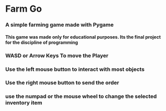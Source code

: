 # Farm Go

### A simple farming game made with Pygame

#### This game was made only for educational purposes. Its the final project for the discipline of programming

### WASD or Arrow Keys To move the Player

### Use the left mouse button to interact with most objects

### Use the right mouse button to send the order

### use the numpad or the mouse wheel to change the selected inventory item
